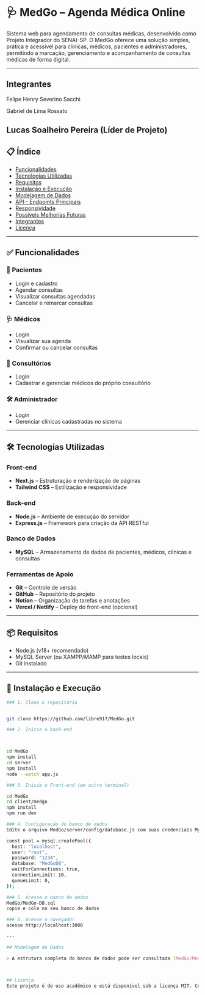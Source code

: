# 🩺 MedGo – Agenda Médica Online

Sistema web para agendamento de consultas médicas, desenvolvido como Projeto Integrador do SENAI-SP. O MedGo oferece uma solução simples, prática e acessível para clínicas, médicos, pacientes e administradores, permitindo a marcação, gerenciamento e acompanhamento de consultas médicas de forma digital.

---
## Integrantes
Felipe Henry Severino Sacchi

Gabriel de Lima Rossato

Lucas Soalheiro Pereira (Líder de Projeto)
---

## 📋 Índice

- [Funcionalidades](#funcionalidades)
- [Tecnologias Utilizadas](#tecnologias-utilizadas)
- [Requisitos](#requisitos)
- [Instalação e Execução](#instalação-e-execução)
- [Modelagem de Dados](#modelagem-de-dados)
- [API - Endpoints Principais](#api---endpoints-principais)
- [Responsividade](#responsividade)
- [Possíveis Melhorias Futuras](#possíveis-melhorias-futuras)
- [Integrantes](#integrantes)
- [Licença](#licença)

---

## ✅ Funcionalidades

### 👤 Pacientes
- Login e cadastro
- Agendar consultas
- Visualizar consultas agendadas
- Cancelar e remarcar consultas

### 🩺 Médicos
- Login
- Visualizar sua agenda
- Confirmar ou cancelar consultas

### 🏥 Consultórios
- Login
- Cadastrar e gerenciar médicos do próprio consultório

### 🛠️ Administrador
- Login 
- Gerenciar clínicas cadastradas no sistema

---

## 🛠️ Tecnologias Utilizadas

### Front-end
- **Next.js** – Estruturação e renderização de páginas
- **Tailwind CSS** – Estilização e responsividade

### Back-end
- **Node.js** – Ambiente de execução do servidor
- **Express.js** – Framework para criação da API RESTful

### Banco de Dados
- **MySQL** – Armazenamento de dados de pacientes, médicos, clínicas e consultas

### Ferramentas de Apoio
- **Git** – Controle de versão
- **GitHub** – Repositório do projeto
- **Notion** – Organização de tarefas e anotações
- **Vercel / Netlify** – Deploy do front-end (opcional)

---

## 📦 Requisitos

- Node.js (v18+ recomendado)
- MySQL Server (ou XAMPP/MAMP para testes locais)
- Git instalado

---

## 🚀 Instalação e Execução
```bash
### 1. Clone o repositório


git clone https://github.com/libre917/MedGo.git

### 2. Inicie o back-end



cd MedGo
npm install
cd server
npm install
node --watch app.js

### 3. Inicie o Front-end (em outro terminal)

cd MedGo
cd client/medgo
npm install
npm run dev

### 4. Configuração do banco de dados
Edite o arquivo MedGo/server/config/database.js com suas credenciais MySQL:

const pool = mysql.createPool({
  host: "localhost",
  user: "root",
  password: "1234",
  database: "MedGoDB",
  waitForConnections: true,
  connectionLimit: 10,
  queueLimit: 0,
});

### 5. Acesse o banco de dados 
MedGo/MedGo-DB.sql
copie e cole no seu banco de dados

### 6. Acesse o navegador 
acesse http://localhost:3000

---

## Modelagem de Dados

> A estrutura completa do banco de dados pode ser consultada [MedGo/MedGo-DB.sql] , junto com o script SQL para criação das tabelas.



## Licença
Este projeto é de uso acadêmico e está disponível sob a licença MIT. Consulte o arquivo LICENSE para mais detalhes.

